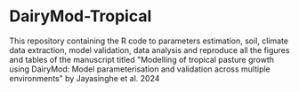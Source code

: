 # DairyMod-Tropical
This repository containing the R code to parameters estimation, soil, climate data extraction, model validation, data analysis and reproduce all the figures and tables of the manuscript titled "Modelling of tropical pasture growth using DairyMod: Model parameterisation and validation across multiple environments" by Jayasinghe et al. 2024 
